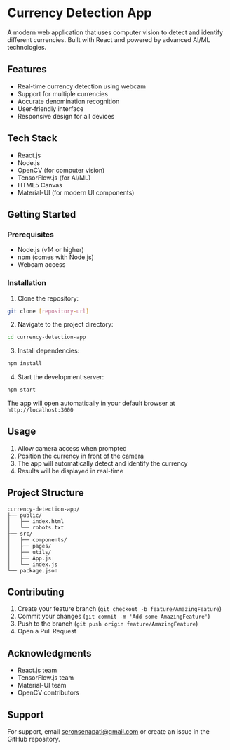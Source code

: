 # Currency Detection App

A modern web application that uses computer vision to detect and identify different currencies. Built with React and powered by advanced AI/ML technologies.

## Features

- Real-time currency detection using webcam
- Support for multiple currencies
- Accurate denomination recognition
- User-friendly interface
- Responsive design for all devices

## Tech Stack

- React.js
- Node.js
- OpenCV (for computer vision)
- TensorFlow.js (for AI/ML)
- HTML5 Canvas
- Material-UI (for modern UI components)

## Getting Started

### Prerequisites

- Node.js (v14 or higher)
- npm (comes with Node.js)
- Webcam access

### Installation

1. Clone the repository:
```bash
git clone [repository-url]
```

2. Navigate to the project directory:
```bash
cd currency-detection-app
```

3. Install dependencies:
```bash
npm install
```

4. Start the development server:
```bash
npm start
```

The app will open automatically in your default browser at `http://localhost:3000`

## Usage

1. Allow camera access when prompted
2. Position the currency in front of the camera
3. The app will automatically detect and identify the currency
4. Results will be displayed in real-time

## Project Structure

```
currency-detection-app/
├── public/
│   ├── index.html
│   └── robots.txt
├── src/
│   ├── components/
│   ├── pages/
│   ├── utils/
│   ├── App.js
│   └── index.js
└── package.json
```

## Contributing

1. Create your feature branch (`git checkout -b feature/AmazingFeature`)
2. Commit your changes (`git commit -m 'Add some AmazingFeature'`)
3. Push to the branch (`git push origin feature/AmazingFeature`)
4. Open a Pull Request

## Acknowledgments

- React.js team
- TensorFlow.js team
- Material-UI team
- OpenCV contributors

## Support

For support, email seronsenapati@gmail.com or create an issue in the GitHub repository.

